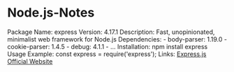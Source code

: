 # Node.js-Notes
Package Name: express Version: 4.17.1 Description: Fast, unopinionated, minimalist web framework for Node.js Dependencies:   - body-parser: 1.19.0   - cookie-parser: 1.4.5   - debug: 4.1.1   - ... Installation: npm install express Usage Example: const express = require('express'); Links: [Express.js Official Website](https://expressjs.com/)
